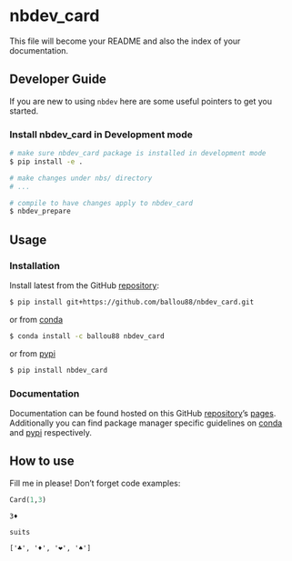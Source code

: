 # nbdev_card


<!-- WARNING: THIS FILE WAS AUTOGENERATED! DO NOT EDIT! -->

This file will become your README and also the index of your
documentation.

## Developer Guide

If you are new to using `nbdev` here are some useful pointers to get you
started.

### Install nbdev_card in Development mode

``` sh
# make sure nbdev_card package is installed in development mode
$ pip install -e .

# make changes under nbs/ directory
# ...

# compile to have changes apply to nbdev_card
$ nbdev_prepare
```

## Usage

### Installation

Install latest from the GitHub
[repository](https://github.com/ballou88/nbdev_card):

``` sh
$ pip install git+https://github.com/ballou88/nbdev_card.git
```

or from [conda](https://anaconda.org/ballou88/nbdev_card)

``` sh
$ conda install -c ballou88 nbdev_card
```

or from [pypi](https://pypi.org/project/nbdev_card/)

``` sh
$ pip install nbdev_card
```

### Documentation

Documentation can be found hosted on this GitHub
[repository](https://github.com/ballou88/nbdev_card)’s
[pages](https://ballou88.github.io/nbdev_card/). Additionally you can
find package manager specific guidelines on
[conda](https://anaconda.org/ballou88/nbdev_card) and
[pypi](https://pypi.org/project/nbdev_card/) respectively.

## How to use

Fill me in please! Don’t forget code examples:

``` python
Card(1,3)
```

    3♦️

``` python
suits
```

    ['♣️', '♦️', '❤️', '♠️']
